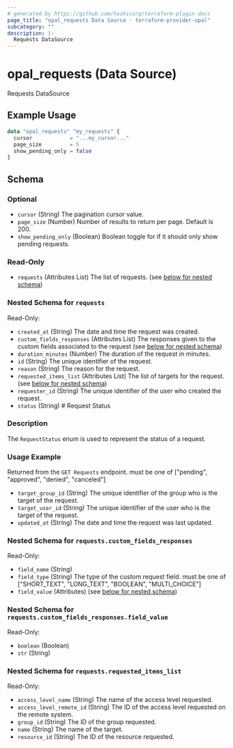```yaml
---
# generated by https://github.com/hashicorp/terraform-plugin-docs
page_title: "opal_requests Data Source - terraform-provider-opal"
subcategory: ""
description: |-
  Requests DataSource
---
```


# opal_requests (Data Source)

Requests DataSource

## Example Usage

```terraform
data "opal_requests" "my_requests" {
  cursor            = "...my_cursor..."
  page_size         = 5
  show_pending_only = false
}
```

<!-- schema generated by tfplugindocs -->
## Schema

### Optional

- `cursor` (String) The pagination cursor value.
- `page_size` (Number) Number of results to return per page. Default is 200.
- `show_pending_only` (Boolean) Boolean toggle for if it should only show pending requests.

### Read-Only

- `requests` (Attributes List) The list of requests. (see [below for nested schema](#nestedatt--requests))

<a id="nestedatt--requests"></a>
### Nested Schema for `requests`

Read-Only:

- `created_at` (String) The date and time the request was created.
- `custom_fields_responses` (Attributes List) The responses given to the custom fields associated to the request (see [below for nested schema](#nestedatt--requests--custom_fields_responses))
- `duration_minutes` (Number) The duration of the request in minutes.
- `id` (String) The unique identifier of the request.
- `reason` (String) The reason for the request.
- `requested_items_list` (Attributes List) The list of targets for the request. (see [below for nested schema](#nestedatt--requests--requested_items_list))
- `requester_id` (String) The unique identifier of the user who created the request.
- `status` (String) # Request Status
### Description
The `RequestStatus` enum is used to represent the status of a request.

### Usage Example
Returned from the `GET Requests` endpoint.
must be one of ["pending", "approved", "denied", "canceled"]
- `target_group_id` (String) The unique identifier of the group who is the target of the request.
- `target_user_id` (String) The unique identifier of the user who is the target of the request.
- `updated_at` (String) The date and time the request was last updated.

<a id="nestedatt--requests--custom_fields_responses"></a>
### Nested Schema for `requests.custom_fields_responses`

Read-Only:

- `field_name` (String)
- `field_type` (String) The type of the custom request field. must be one of ["SHORT_TEXT", "LONG_TEXT", "BOOLEAN", "MULTI_CHOICE"]
- `field_value` (Attributes) (see [below for nested schema](#nestedatt--requests--custom_fields_responses--field_value))

<a id="nestedatt--requests--custom_fields_responses--field_value"></a>
### Nested Schema for `requests.custom_fields_responses.field_value`

Read-Only:

- `boolean` (Boolean)
- `str` (String)



<a id="nestedatt--requests--requested_items_list"></a>
### Nested Schema for `requests.requested_items_list`

Read-Only:

- `access_level_name` (String) The name of the access level requested.
- `access_level_remote_id` (String) The ID of the access level requested on the remote system.
- `group_id` (String) The ID of the group requested.
- `name` (String) The name of the target.
- `resource_id` (String) The ID of the resource requested.


